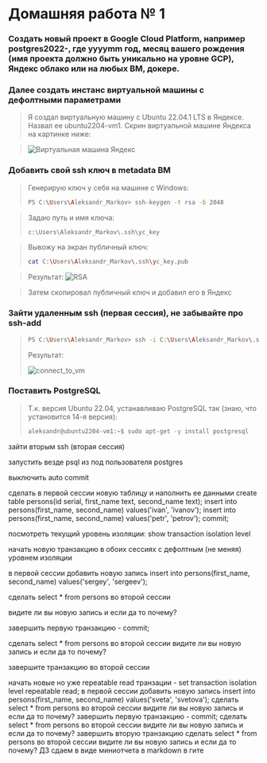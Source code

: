 # Домашняя работа № 1

### Cоздать новый проект в Google Cloud Platform, например postgres2022-, где yyyymm год, месяц вашего рождения (имя проекта должно быть уникально на уровне GCP), Яндекс облако или на любых ВМ, докере.
### Далее создать инстанс виртуальной машины с дефолтными параметрами

> Я создал виртуальную машину с Ubuntu 22.04.1 LTS в Яндексе. Назвал ее ubuntu2204-vm1. Скрин виртуальной машине Яндекса на картинке ниже:

> <image src="images/vm_yandex.png" alt="Виртуальная машина Яндекс">

### Добавить свой ssh ключ в metadata ВМ

> Генерирую ключ у себя на машине с Windows:
> ```sh
> PS C:\Users\Aleksandr_Markov> ssh-keygen -t rsa -b 2048
> ```

> Задаю путь и имя ключа:
> ```sh
> c:\Users\Aleksandr_Markov\.ssh\yc_key
> ```

> Вывожу на экран публичный ключ:
> ```sh
> cat C:\Users\Aleksandr_Markov\.ssh\yc_key.pub
> ```

> Результат:
> <image src="images/gen_rsa.png" alt="RSA">

> Затем скопировал публичный ключ и добавил его в Яндекс

### Зайти удаленным ssh (первая сессия), не забывайте про ssh-add
> ```sh
> PS C:\Users\Aleksandr_Markov> ssh -i C:\Users\Aleksandr_Markov\.ssh\yc_key aleksandr@51.250.27.132
> ```
> Результат:
> 
> <image src="images/connect_to_vm.png" alt="connect_to_vm">

### Поставить PostgreSQL

> Т.к. версия Ubuntu 22.04, устанавливаю PostgreSQL так (знаю, что установится 14-я версия):
> ```sh
> aleksandr@ubuntu2204-vm1:~$ sudo apt-get -y install postgresql
> ```

зайти вторым ssh (вторая сессия)

запустить везде psql из под пользователя postgres

выключить auto commit

сделать в первой сессии новую таблицу и наполнить ее данными create table persons(id serial, first_name text, second_name text); insert into persons(first_name, second_name) values('ivan', 'ivanov'); insert into persons(first_name, second_name) values('petr', 'petrov'); commit;

посмотреть текущий уровень изоляции: show transaction isolation level

начать новую транзакцию в обоих сессиях с дефолтным (не меняя) уровнем изоляции

в первой сессии добавить новую запись insert into persons(first_name, second_name) values('sergey', 'sergeev');

сделать select * from persons во второй сессии

видите ли вы новую запись и если да то почему?

завершить первую транзакцию - commit;

сделать select * from persons во второй сессии
видите ли вы новую запись и если да то почему?

завершите транзакцию во второй сессии

начать новые но уже repeatable read транзации - set transaction isolation level repeatable read;
в первой сессии добавить новую запись insert into persons(first_name, second_name) values('sveta', 'svetova');
сделать select * from persons во второй сессии
видите ли вы новую запись и если да то почему?
завершить первую транзакцию - commit;
сделать select * from persons во второй сессии
видите ли вы новую запись и если да то почему?
завершить вторую транзакцию
сделать select * from persons во второй сессии
видите ли вы новую запись и если да то почему? ДЗ сдаем в виде миниотчета в markdown в гите


